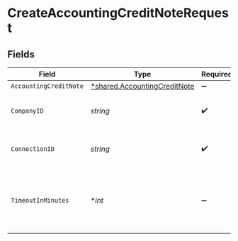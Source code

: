 # CreateAccountingCreditNoteRequest


## Fields

| Field                                                                              | Type                                                                               | Required                                                                           | Description                                                                        | Example                                                                            |
| ---------------------------------------------------------------------------------- | ---------------------------------------------------------------------------------- | ---------------------------------------------------------------------------------- | ---------------------------------------------------------------------------------- | ---------------------------------------------------------------------------------- |
| `AccountingCreditNote`                                                             | [*shared.AccountingCreditNote](../../../pkg/models/shared/accountingcreditnote.md) | :heavy_minus_sign:                                                                 | N/A                                                                                |                                                                                    |
| `CompanyID`                                                                        | *string*                                                                           | :heavy_check_mark:                                                                 | Unique identifier for a company.                                                   | 8a210b68-6988-11ed-a1eb-0242ac120002                                               |
| `ConnectionID`                                                                     | *string*                                                                           | :heavy_check_mark:                                                                 | Unique identifier for a connection.                                                | 2e9d2c44-f675-40ba-8049-353bfcb5e171                                               |
| `TimeoutInMinutes`                                                                 | **int*                                                                             | :heavy_minus_sign:                                                                 | Time limit for the push operation to complete before it is timed out.              |                                                                                    |